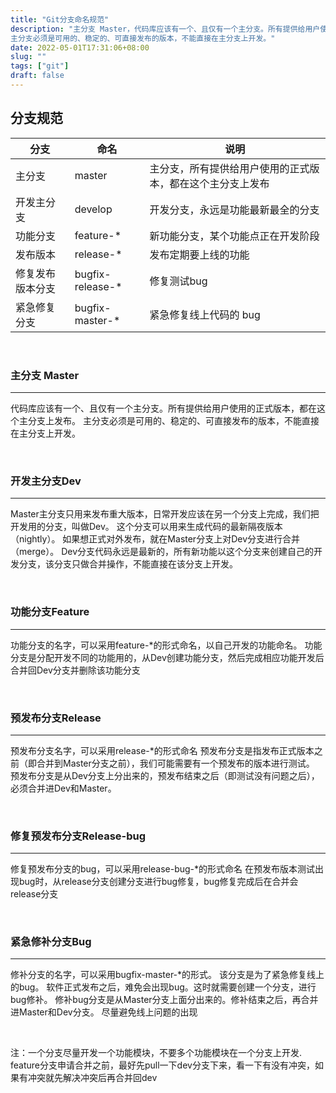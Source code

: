 ```yaml
---
title: "Git分支命名规范"
description: "主分支 Master，代码库应该有一个、且仅有一个主分支。所有提供给用户使用的正式版本，都在这个主分支上发布。
主分支必须是可用的、稳定的、可直接发布的版本，不能直接在主分支上开发。"
date: 2022-05-01T17:31:06+08:00
slug: ""
tags: ["git"]
draft: false
---
```

## 分支规范

|分支|命名|说明|
|---|---|---|
|主分支|master|主分支，所有提供给用户使用的正式版本，都在这个主分支上发布|
|开发主分支|develop|开发分支，永远是功能最新最全的分支|
|功能分支|feature-*|新功能分支，某个功能点正在开发阶段|
|发布版本|release-*|发布定期要上线的功能|
|修复发布版本分支|bugfix-release-*|修复测试bug|
|紧急修复分支|bugfix-master-*|紧急修复线上代码的 bug|

<br>

### 主分支 Master

---

代码库应该有一个、且仅有一个主分支。所有提供给用户使用的正式版本，都在这个主分支上发布。
主分支必须是可用的、稳定的、可直接发布的版本，不能直接在主分支上开发。

<br>

### 开发主分支Dev

---

Master主分支只用来发布重大版本，日常开发应该在另一个分支上完成，我们把开发用的分支，叫做Dev。
这个分支可以用来生成代码的最新隔夜版本（nightly）。
如果想正式对外发布，就在Master分支上对Dev分支进行合并（merge）。
Dev分支代码永远是最新的，所有新功能以这个分支来创建自己的开发分支，该分支只做合并操作，不能直接在该分支上开发。

<br>

### 功能分支Feature

---

功能分支的名字，可以采用feature-*的形式命名，以自己开发的功能命名。
功能分支是分配开发不同的功能用的，从Dev创建功能分支，然后完成相应功能开发后合并回Dev分支并删除该功能分支

<br>

### 预发布分支Release

---

预发布分支名字，可以采用release-*的形式命名
预发布分支是指发布正式版本之前（即合并到Master分支之前），我们可能需要有一个预发布的版本进行测试。
预发布分支是从Dev分支上分出来的，预发布结束之后（即测试没有问题之后），必须合并进Dev和Master。

<br>

### 修复预发布分支Release-bug

---

修复预发布分支的bug，可以采用release-bug-*的形式命名
在预发布版本测试出现bug时，从release分支创建分支进行bug修复，bug修复完成后在合并会release分支

<br>

### 紧急修补分支Bug

---

修补分支的名字，可以采用bugfix-master-*的形式。
该分支是为了紧急修复线上的bug。
软件正式发布之后，难免会出现bug。这时就需要创建一个分支，进行bug修补。
修补bug分支是从Master分支上面分出来的。修补结束之后，再合并进Master和Dev分支。
尽量避免线上问题的出现

<br>

注：一个分支尽量开发一个功能模块，不要多个功能模块在一个分支上开发.
feature分支申请合并之前，最好先pull一下dev分支下来，看一下有没有冲突，如果有冲突就先解决冲突后再合并回dev
